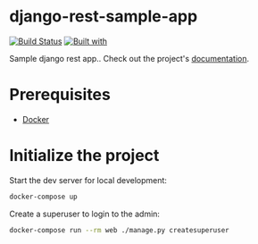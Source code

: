 # django-rest-sample-app

[![Build Status](https://travis-ci.org/andriusbalcikonis/django-rest-sample-app.svg?branch=master)](https://travis-ci.org/andriusbalcikonis/django-rest-sample-app)
[![Built with](https://img.shields.io/badge/Built_with-Cookiecutter_Django_Rest-F7B633.svg)](https://github.com/agconti/cookiecutter-django-rest)

Sample django rest app.. Check out the project's [documentation](http://andriusbalcikonis.github.io/django-rest-sample-app/).

# Prerequisites

- [Docker](https://docs.docker.com/docker-for-mac/install/)

# Initialize the project

Start the dev server for local development:

```bash
docker-compose up
```

Create a superuser to login to the admin:

```bash
docker-compose run --rm web ./manage.py createsuperuser
```
